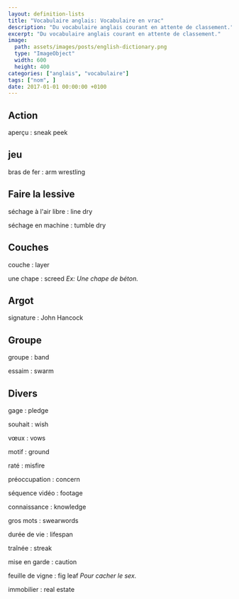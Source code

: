 ```yaml
---
layout: definition-lists
title: "Vocabulaire anglais: Vocabulaire en vrac"
description: "Du vocabulaire anglais courant en attente de classement."
excerpt: "Du vocabulaire anglais courant en attente de classement."
image:
  path: assets/images/posts/english-dictionary.png
  type: "ImageObject"
  width: 600
  height: 400
categories: ["anglais", "vocabulaire"]
tags: ["nom", ]
date: 2017-01-01 00:00:00 +0100
---
```


## Action

aperçu
: sneak peek


## jeu

bras de fer
: arm wrestling


## Faire la lessive

séchage à l'air libre
: line dry

séchage en machine
: tumble dry


## Couches

couche
: layer

une chape
: screed
*Ex: Une chape de béton.*


## Argot

signature
: John Hancock


## Groupe

groupe
: band

essaim
: swarm


## Divers

gage
: pledge

souhait
: wish

vœux
: vows

motif
: ground

raté
: misfire

préoccupation
: concern

séquence vidéo
: footage

connaissance
: knowledge

gros mots
: swearwords

durée de vie
: lifespan

traînée
: streak

mise en garde
: caution

feuille de vigne
: fig leaf
*Pour cacher le sex.*

immobilier
: real estate
